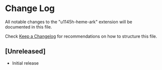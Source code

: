 # Change Log

All notable changes to the "u1145h-heme-ark" extension will be documented in this file.

Check [Keep a Changelog](http://keepachangelog.com/) for recommendations on how to structure this file.

## [Unreleased]

- Initial release
